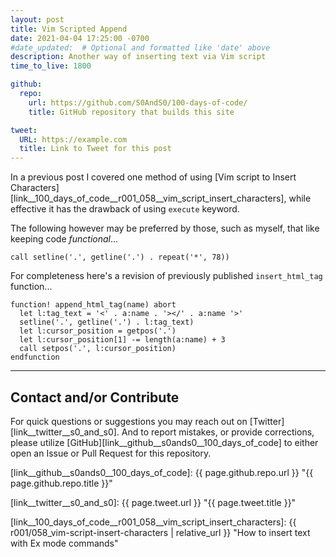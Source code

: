 ```yaml
---
layout: post
title: Vim Scripted Append
date: 2021-04-04 17:25:00 -0700
#date_updated:  # Optional and formatted like 'date' above
description: Another way of inserting text via Vim script
time_to_live: 1800

github:
  repo:
    url: https://github.com/S0AndS0/100-days-of-code/
    title: GitHub repository that builds this site

tweet:
  URL: https://example.com
  title: Link to Tweet for this post
---
```




In a previous post I covered one method of using [Vim script to Insert Characters][link__100_days_of_code__r001_058__vim_script_insert_characters], while effective it has the drawback of using `execute` keyword.


The following however may be preferred by those, such as myself, that like keeping code _functional_...


```vim
call setline('.', getline('.') . repeat('*', 78))
```


For completeness here's a revision of previously published `insert_html_tag` function...


```vim
function! append_html_tag(name) abort
  let l:tag_text = '<' . a:name . '></' . a:name '>'
  setline('.', getline('.') . l:tag_text)
  let l:cursor_position = getpos('.')
  let l:cursor_position[1] -= length(a:name) + 3
  call setpos('.', l:cursor_position)
endfunction
```


______


## Contact and/or Contribute
[heading__contact_andor_contribute]: #contact-andor-contribute


For quick questions or suggestions you may reach out on [Twitter][link__twitter__s0_and_s0]. And to report mistakes, or provide corrections, please utilize [GitHub][link__github__s0ands0__100_days_of_code] to either open an Issue or Pull Request for this repository.



[link__github__s0ands0__100_days_of_code]: {{ page.github.repo.url }} "{{ page.github.repo.title }}"

[link__twitter__s0_and_s0]: {{ page.tweet.url }} "{{ page.tweet.title }}"

[link__100_days_of_code__r001_058__vim_script_insert_characters]: {{ r001/058_vim-script-insert-characters | relative_url }} "How to insert text with Ex mode commands"

